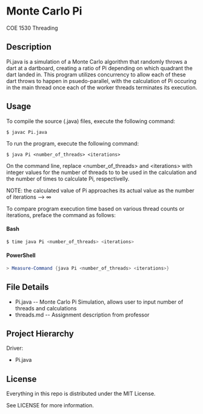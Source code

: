 # Monte Carlo Pi

COE 1530 Threading

## Description

Pi.java is a simulation of a Monte Carlo algorithm that randomly throws a dart at a dartboard, creating a ratio 
of Pi depending on which quadrant the dart landed in. This program utilizes concurrency to allow each of these
dart throws to happen in psuedo-parallel, with the calculation of Pi occuring in the main thread once each of the worker
threads terminates its execution.

## Usage

To compile the source (.java) files, execute the following command:

```shell
$ javac Pi.java
```

To run the program, execute the following command:

```shell
$ java Pi <number_of_threads> <iterations>
```

On the command line, replace \<number_of_threads\> and \<iterations\> with integer values for the number of threads to
to be used in the calculation and the number of times to calculate Pi, respectivelly. <br />
  
NOTE: the calculated value of Pi approaches its actual value as the number of iterations --> ∞ 
 
To compare program execution time based on various thread counts or iterations, preface the command as follows:

#### Bash
```bash
$ time java Pi <number_of_threads> <iterations>
```
#### PowerShell
```PowerShell
> Measure-Command {java Pi <number_of_threads> <iterations>}
```

## File Details


* Pi.java -- Monte Carlo Pi Simulation, allows user to input number of threads and calculations
* threads.md -- Assignment description from professor

## Project Hierarchy

Driver:

* Pi.java

## License

Everything in this repo is distributed under the MIT License.

See LICENSE for more information.
